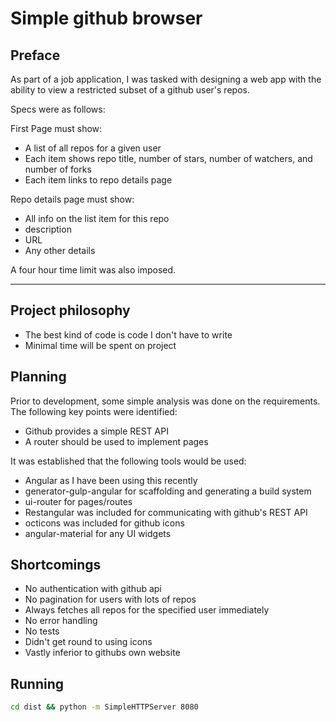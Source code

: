 # Simple github browser

## Preface
As part of a job application, I was tasked with designing a web app with
the ability to view a restricted subset of a github user's repos.

Specs were as follows:

First Page must show:
- A list of all repos for a given user
- Each item shows repo title, number of stars, number of watchers, and number of forks
- Each item links to repo details page

Repo details page must show:
- All info on the list item for this repo
- description
- URL
- Any other details

A four hour time limit was also imposed.

---

## Project philosophy
- The best kind of code is code I don't have to write
- Minimal time will be spent on project

## Planning
Prior to development, some simple analysis was done on the requirements.
The following key points were identified:
- Github provides a simple REST API
- A router should be used to implement pages

It was established that the following tools would be used:
- Angular as I have been using this recently
- generator-gulp-angular for scaffolding and generating a build system
- ui-router for pages/routes
- Restangular was included for communicating with github's REST API
- octicons was included for github icons
- angular-material for any UI widgets

## Shortcomings
- No authentication with github api
- No pagination for users with lots of repos
- Always fetches all repos for the specified user immediately
- No error handling
- No tests
- Didn't get round to using icons
- Vastly inferior to githubs own website

## Running

```bash
cd dist && python -m SimpleHTTPServer 8080
```
